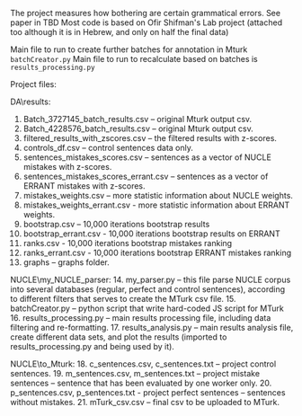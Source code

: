 The project measures how bothering are certain grammatical errors.
See paper in TBD
Most code is based on Ofir Shifman's Lab project (attached too although it is in Hebrew, and only on half the final data)

Main file to run to create further batches for annotation in Mturk `batchCreator.py`
Main file to run to recalculate based on batches is `results_processing.py`

Project files:

DA\results:
1.	Batch_3727145_batch_results.csv – original Mturk output csv.
2.	Batch_4228576_batch_results.csv – original Mturk output csv.
3.	filtered_results_with_zscores.csv – the filtered results with z-scores.
4.	controls_df.csv – control sentences data only.
5.	sentences_mistakes_scores.csv – sentences as a vector of NUCLE mistakes with z-scores.
6.	sentences_mistakes_scores_errant.csv – sentences as a vector of ERRANT mistakes with z-scores.
7.	mistakes_weights.csv – more statistic information about NUCLE weights.
8.	mistakes_weights_errant.csv - more statistic information about ERRANT weights.
9.	bootstrap.csv – 10,000 iterations bootstrap results
10.	bootstrap_errant.csv - 10,000 iterations bootstrap results on ERRANT
11.	ranks.csv - 10,000 iterations bootstrap mistakes ranking
12.	ranks_errant.csv - 10,000 iterations bootstrap ERRANT mistakes ranking
13.	graphs – graphs folder.

NUCLE\my_NUCLE_parser:
14.	my_parser.py – this file parse NUCLE corpus into several databases (regular, perfect and control sentences), according to different filters that serves to create the MTurk csv file.
15.	batchCreator.py – python script that write hard-coded JS script for MTurk
16.	results_processing.py – main results processing file, including data filtering and re-formatting.
17.	results_analysis.py – main results analysis file, create different data sets, and plot the results (imported to results_processing.py and being used by it).

NUCLE\to_Mturk:
18.	c_sentences.csv, c_sentences.txt – project control sentences.
19.	m_sentences.csv, m_sentences.txt – project mistake sentences – sentence that has been evaluated by one worker only.
20.	p_sentences.csv, p_sentences.txt - project perfect sentences – sentences without mistakes.
21.	mTurk_csv.csv – final csv to be uploaded to MTurk.


